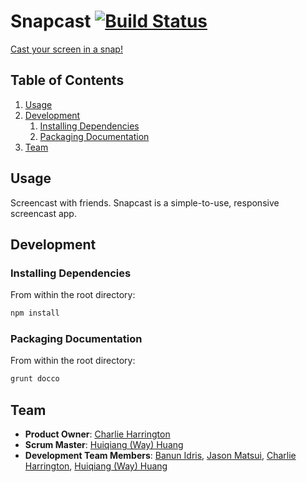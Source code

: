 # Snapcast [![Build Status](https://travis-ci.org/KindlingIcicle/spazzinglicorice.svg?branch=master)](https://travis-ci.org/KindlingIcicle/spazzinglicorice)
[Cast your screen in a snap!](http://snapcast.xyz/)

## Table of Contents

1. [Usage](#Usage)
2. [Development](#development)
    1. [Installing Dependencies](#installing-dependencies)
    2. [Packaging Documentation](#packaging-documentation)
3. [Team](#team)

## Usage

Screencast with friends. Snapcast is a simple-to-use, responsive screencast app.

## Development

### Installing Dependencies

From within the root directory:

```sh
npm install
```

### Packaging Documentation

From within the root directory:

```sh
grunt docco
```

## Team

  - __Product Owner__: [Charlie Harrington](https://github.com/whatrocks)
  - __Scrum Master__: [Huiqiang (Way) Huang](https://github.com/way0750)
  - __Development Team Members__: [Banun Idris](https://github.com/banunatina), [Jason Matsui](https://github.com/gh-jason), [Charlie Harrington](https://github.com/whatrocks), [Huiqiang (Way) Huang](https://github.com/way0750)
